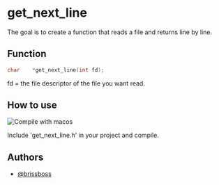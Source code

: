 # get_next_line

The goal is to create a function that reads a file and returns line by line.


## Function

```c
char	*get_next_line(int fd);
```

fd = the file descriptor of the file you want read.

## How to use
![Compile with macos](https://badgen.net/badge/build/macOS/grey?icon=apple)

Include 'get_next_line.h' in your project and compile.
## Authors

- [@brissboss](https://www.github.com/brissboss)
